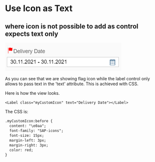 # Use Icon as Text

## where icon is not possible to add as control expects text only

![flag icon as label text](Icon_in_label_text.png)

As you can see that we are showing flag icon while the label control only allows to pass text in the 'text' attribute. This is achieved with CSS.

Here is how the view looks.

```
<Label class="myCustomIcon" text="Delivery Date"></Label>
```

The CSS is:

```
.myCustomIcon:before {
  content: "\e0aa";
  font-family: "SAP-icons";
  font-size: 15px;
  margin-left: 3px;
  margin-right: 3px;
  color: red;
}
```
